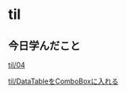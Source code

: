 # til

## 今日学んだこと

[til/04](https://github.com/tokiohamamatsu/til/blob/master/%E6%B4%BB%E5%8B%95%E8%A8%98%E9%8C%B2/2021/02/04.md)

[til/DataTableをComboBoxに入れる](https://github.com/tokiohamamatsu/til/blob/master/c%23/DataTable%E3%82%92ComboBox%E3%81%AB%E5%85%A5%E3%82%8C%E3%82%8B.md)